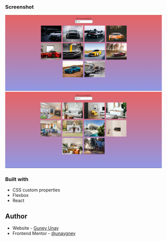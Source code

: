 
### Screenshot

![desktop](./screenshots/screenshots-1.png)
![mobile](./screenshots/screenshots-2.png)




### Built with


- CSS custom properties
- Flexbox
- React


## Author

- Website - [Guney Unay](https://www.guneyunay.com)
- Frontend Mentor - [@unaygney](https://www.frontendmentor.io/profile/unaygney)

